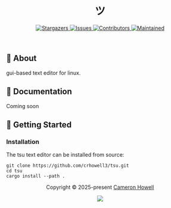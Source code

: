 <h1 align="center">
  <img
    src="https://raw.githubusercontent.com/catppuccin/catppuccin/main/assets/misc/transparent.png"
    height="30"
    width="0px"
  />
   ツ
  <img
    src="https://raw.githubusercontent.com/catppuccin/catppuccin/main/assets/misc/transparent.png"
    height="30"
    width="0px"
  />
</h1>

<p align="center">
  <a href="https://github.com/crhowell3/tsu/stargazers">
    <img
      alt="Stargazers"
      src="https://img.shields.io/github/stars/crhowell3/tsu?style=for-the-badge&logo=starship&color=b16286&logoColor=d9e0ee&labelColor=282a36"
    />
  </a>
  <a href="https://github.com/crhowell3/tsu/issues">
    <img
      alt="Issues"
      src="https://img.shields.io/github/issues/crhowell3/tsu?style=for-the-badge&logo=gitbook&color=d79921&logoColor=d9e0ee&labelColor=282a36"
    />
  </a>
  <a href="https://github.com/crhowell3/tsu/contributors">
    <img
      alt="Contributors"
      src="https://img.shields.io/github/contributors/crhowell3/tsu?style=for-the-badge&logo=opensourceinitiative&color=689d6a&logoColor=d9e0ee&labelColor=282a36"
    />
  </a>
  <a href="#">
    <img
      alt="Maintained"
      src="https://img.shields.io/maintenance/yes/2025?style=for-the-badge&color=98971a&labelColor=282a36"
    />
  </a>
</p>
&nbsp;

## 💭 About

gui-based text editor for linux.

## 📕 Documentation

Coming soon

## 🔰 Getting Started

### Installation

The tsu text editor can be installed from source:

```shell
git clone https://github.com/crhowell3/tsu.git
cd tsu
cargo install --path .
```

<p align="center">
  Copyright &copy; 2025-present
  <a href="https://github.com/crhowell3" target="_blank">Cameron Howell</a>
</p>

<p align="center">
  <a href="https://github.com/crhowell3/tsu/blob/main/LICENSE"
    ><img
      src="https://img.shields.io/static/v1.svg?style=for-the-badge&label=License&message=GPL-3.0&logoColor=d9e0ee&colorA=282a36&colorB=b16286"
  /></a>
</p>
